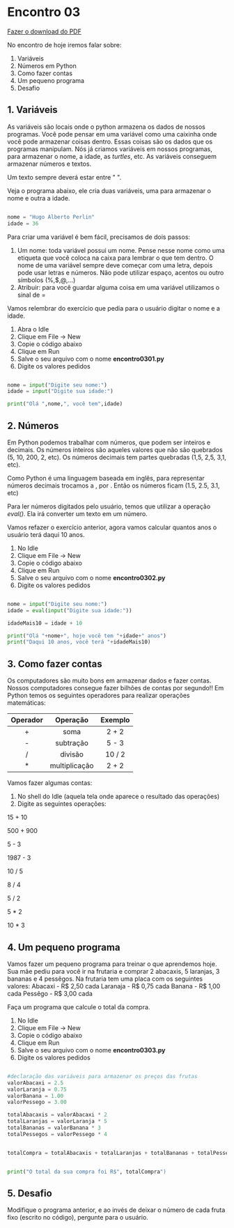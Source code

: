 # Encontro 03 

[Fazer o download do PDF](./Encontro03.pdf)

No encontro de hoje iremos falar sobre:
1. Variáveis
2. Números em Python
3. Como fazer contas
4. Um pequeno programa
5. Desafio

## 1. Variáveis

As variáveis são locais onde o python armazena os dados de nossos programas. Você pode pensar em uma variável como uma caixinha onde você pode armazenar coisas dentro. Essas coisas são os dados que os programas manipulam.
Nós já criamos variáveis em nossos programas, para armazenar o nome, a idade, as *turtles*, etc. As variáveis conseguem armazenar números e textos. 

Um texto sempre deverá estar entre " ".

Veja o programa abaixo, ele cria duas variáveis, uma para armazenar o nome e outra a idade.

```python

nome = "Hugo Alberto Perlin"
idade = 36

```

Para criar uma variável é bem fácil, precisamos de dois passos:
1. Um nome: toda variável possui um nome. Pense nesse nome como uma etiqueta que você coloca na caixa para lembrar o que tem dentro. O nome de uma variável sempre deve começar com uma letra, depois pode usar letras e números. Não pode utilizar espaço, acentos ou outro símbolos (%,\$,@,...)
2. Atribuir: para você guardar alguma coisa em uma variável utilizamos o sinal de = 


Vamos relembrar do exercício que pedia para o usuário digitar o nome e a idade. 

1. Abra o Idle 
2. Clique em File -> New
3. Copie o código abaixo
4. Clique em Run
5. Salve o seu arquivo com o nome **encontro0301.py**
6. Digite os valores pedidos

```python

nome = input("Digite seu nome:")
idade = input("Digite sua idade:")

print("Olá ",nome,", você tem",idade)

```

## 2. Números

Em Python podemos trabalhar com números, que podem ser inteiros e decimais. Os números inteiros são aqueles valores que não são quebrados (5, 10, 200, 2, etc). Os números decimais tem partes quebradas (1,5, 2,5, 3,1, etc).

Como Python é uma linguagem baseada em inglês, para representar números decimais trocamos a , por . Então os números ficam (1.5, 2.5, 3.1, etc)

Para ler números digitados pelo usuário, temos que utilizar a operação *eval()*. Ela irá converter um texto em um número.

Vamos refazer o exercício anterior, agora vamos calcular quantos anos o usuário terá daqui 10 anos.

1. No Idle 
2. Clique em File -> New
3. Copie o código abaixo
4. Clique em Run
5. Salve o seu arquivo com o nome **encontro0302.py**
6. Digite os valores pedidos

```python

nome = input("Digite seu nome:")
idade = eval(input("Digite sua idade:"))

idadeMais10 = idade + 10

print("Olá "+nome+", hoje você tem "+idade+" anos")
print("Daqui 10 anos, você terá "+idadeMais10)

```

## 3. Como fazer contas

Os computadores são muito bons em armazenar dados e fazer contas. Nossos computadores consegue fazer bilhões de contas por segundo!! Em Python temos os seguintes operadores para realizar operações matemáticas:

| Operador      | Operação      | Exemplo |
| :------------:|:-------------:| :-----:  |
| +             | soma          | 2 + 2   |
| -             | subtração     | 5 - 3   |
| /             | divisão       | 10 / 2  |
| *             | multiplicação | 2 + 2   |


Vamos fazer algumas contas:

1. No shell do Idle (aquela tela onde aparece o resultado das operações) 
2. Digite as seguintes operações:

15 + 10

500 + 900

5 - 3

1987 - 3

10 / 5

8 / 4

5 / 2

5 * 2

10 * 3

## 4. Um pequeno programa


Vamos fazer um pequeno programa para treinar o que aprendemos hoje. 
Sua mãe pediu para você ir na frutaria e comprar 2 abacaxis, 5 laranjas, 3 bananas e 4 pessêgos. Na frutaria tem uma placa com os seguintes valores: 
      Abacaxi - R$ 2,50 cada
      Laranaja - R$ 0,75 cada
      Banana   - R$ 1,00 cada
      Pessêgo  - R$ 3,00 cada
      
Faça um programa que calcule o total da compra.


1. No Idle 
2. Clique em File -> New
3. Copie o código abaixo
4. Clique em Run
5. Salve o seu arquivo com o nome **encontro0303.py**
6. Digite os valores pedidos


```python

#declaração das variáveis para armazenar os preços das frutas
valorAbacaxi = 2.5
valorLaranja = 0.75
valorBanana = 1.00
valorPessego = 3.00

totalAbacaxis = valorAbacaxi * 2
totalLaranjas = valorLaranja * 5
totalBananas = valorBanana * 3
totalPessegos = valorPessego * 4


totalCompra = totalAbacaxis + totalLaranjas + totalBananas + totalPessegos


print("O total da sua compra foi R$", totalCompra")

```

## 5. Desafio

Modifique o programa anterior, e ao invés de deixar o número de cada fruta fixo (escrito no código), pergunte para o usuário.


```python

```
